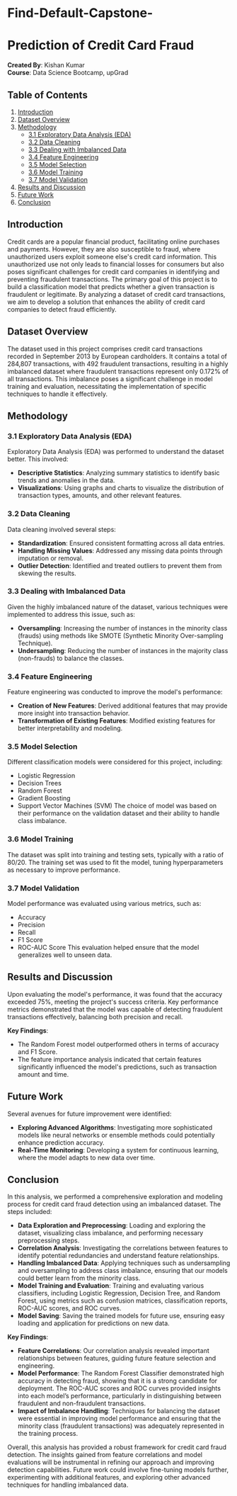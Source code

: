 # Find-Default-Capstone-

# Prediction of Credit Card Fraud

**Created By**: Kishan Kumar  
**Course**: Data Science Bootcamp,
upGrad

## Table of Contents
1. [Introduction](#introduction)
2. [Dataset Overview](#dataset-overview)
3. [Methodology](#methodology)
   - [3.1 Exploratory Data Analysis (EDA)](#31-exploratory-data-analysis-eda)
   - [3.2 Data Cleaning](#32-data-cleaning)
   - [3.3 Dealing with Imbalanced Data](#33-dealing-with-imbalanced-data)
   - [3.4 Feature Engineering](#34-feature-engineering)
   - [3.5 Model Selection](#35-model-selection)
   - [3.6 Model Training](#36-model-training)
   - [3.7 Model Validation](#37-model-validation)
4. [Results and Discussion](#results-and-discussion)
5. [Future Work](#future-work)
6. [Conclusion](#conclusion)

## Introduction
Credit cards are a popular financial product, facilitating online purchases and payments. However, they are also susceptible to fraud, where unauthorized users exploit someone else's credit card information. This unauthorized use not only leads to financial losses for consumers but also poses significant challenges for credit card companies in identifying and preventing fraudulent transactions.
The primary goal of this project is to build a classification model that predicts whether a given transaction is fraudulent or legitimate. By analyzing a dataset of credit card transactions, we aim to develop a solution that enhances the ability of credit card companies to detect fraud efficiently.
## Dataset Overview
The dataset used in this project comprises credit card transactions recorded in September 2013 by European cardholders. It contains a total of 284,807 transactions, with 492 fraudulent transactions, resulting in a highly imbalanced dataset where fraudulent transactions represent only 0.172% of all transactions. This imbalance poses a significant challenge in model training and evaluation, necessitating the implementation of specific techniques to handle it effectively.
## Methodology
### 3.1 Exploratory Data Analysis (EDA)
Exploratory Data Analysis (EDA) was performed to understand the dataset better. This involved:
- **Descriptive Statistics**: Analyzing summary statistics to identify basic trends and anomalies in the data.
- **Visualizations**: Using graphs and charts to visualize the distribution of transaction types, amounts, and other relevant features.

### 3.2 Data Cleaning
Data cleaning involved several steps:
- **Standardization**: Ensured consistent formatting across all data entries.
- **Handling Missing Values**: Addressed any missing data points through imputation or removal.
- **Outlier Detection**: Identified and treated outliers to prevent them from skewing the results.
### 3.3 Dealing with Imbalanced Data
Given the highly imbalanced nature of the dataset, various techniques were implemented to address this issue, such as:
- **Oversampling**: Increasing the number of instances in the minority class (frauds) using methods like SMOTE (Synthetic Minority Over-sampling Technique).
- **Undersampling**: Reducing the number of instances in the majority class (non-frauds) to balance the classes.
### 3.4 Feature Engineering
Feature engineering was conducted to improve the model's performance:
- **Creation of New Features**: Derived additional features that may provide more insight into transaction behavior.
- **Transformation of Existing Features**: Modified existing features for better interpretability and modeling.
### 3.5 Model Selection
Different classification models were considered for this project, including:
- Logistic Regression
- Decision Trees
- Random Forest
- Gradient Boosting
- Support Vector Machines (SVM)
The choice of model was based on their performance on the validation dataset and their ability to handle class imbalance.

### 3.6 Model Training
The dataset was split into training and testing sets, typically with a ratio of 80/20. The training set was used to fit the model, tuning hyperparameters as necessary to improve performance.

### 3.7 Model Validation
Model performance was evaluated using various metrics, such as:
- Accuracy
- Precision
- Recall
- F1 Score
- ROC-AUC Score
This evaluation helped ensure that the model generalizes well to unseen data.
## Results and Discussion
Upon evaluating the model's performance, it was found that the accuracy exceeded 75%, meeting the project's success criteria. Key performance metrics demonstrated that the model was capable of detecting fraudulent transactions effectively, balancing both precision and recall.

**Key Findings**:
- The Random Forest model outperformed others in terms of accuracy and F1 Score.
- The feature importance analysis indicated that certain features significantly influenced the model's predictions, such as transaction amount and time.

## Future Work
Several avenues for future improvement were identified:
- **Exploring Advanced Algorithms**: Investigating more sophisticated models like neural networks or ensemble methods could potentially enhance prediction accuracy.
- **Real-Time Monitoring**: Developing a system for continuous learning, where the model adapts to new data over time.

## Conclusion
In this analysis, we performed a comprehensive exploration and modeling process for credit card fraud detection using an imbalanced dataset. The steps included:
- **Data Exploration and Preprocessing**: Loading and exploring the dataset, visualizing class imbalance, and performing necessary preprocessing steps.
- **Correlation Analysis**: Investigating the correlations between features to identify potential redundancies and understand feature relationships.
- **Handling Imbalanced Data**: Applying techniques such as undersampling and oversampling to address class imbalance, ensuring that our models could better learn from the minority class.
- **Model Training and Evaluation**: Training and evaluating various classifiers, including Logistic Regression, Decision Tree, and Random Forest, using metrics such as confusion matrices, classification reports, ROC-AUC scores, and ROC curves.
- **Model Saving**: Saving the trained models for future use, ensuring easy loading and application for predictions on new data.

**Key Findings**:
- **Feature Correlations**: Our correlation analysis revealed important relationships between features, guiding future feature selection and engineering.
- **Model Performance**: The Random Forest Classifier demonstrated high accuracy in detecting fraud, showing that it is a strong candidate for deployment. The ROC-AUC scores and ROC curves provided insights into each model’s performance, particularly in distinguishing between fraudulent and non-fraudulent transactions.
- **Impact of Imbalance Handling**: Techniques for balancing the dataset were essential in improving model performance and ensuring that the minority class (fraudulent transactions) was adequately represented in the training process.

Overall, this analysis has provided a robust framework for credit card fraud detection. The insights gained from feature correlations and model evaluations will be instrumental in refining our approach and improving detection capabilities. Future work could involve fine-tuning models further, experimenting with additional features, and exploring other advanced techniques for handling imbalanced data.
